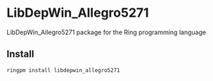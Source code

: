 # LibDepWin_Allegro5271

LibDepWin_Allegro5271 package for the Ring programming language

## Install

	ringpm install libdepwin_allegro5271